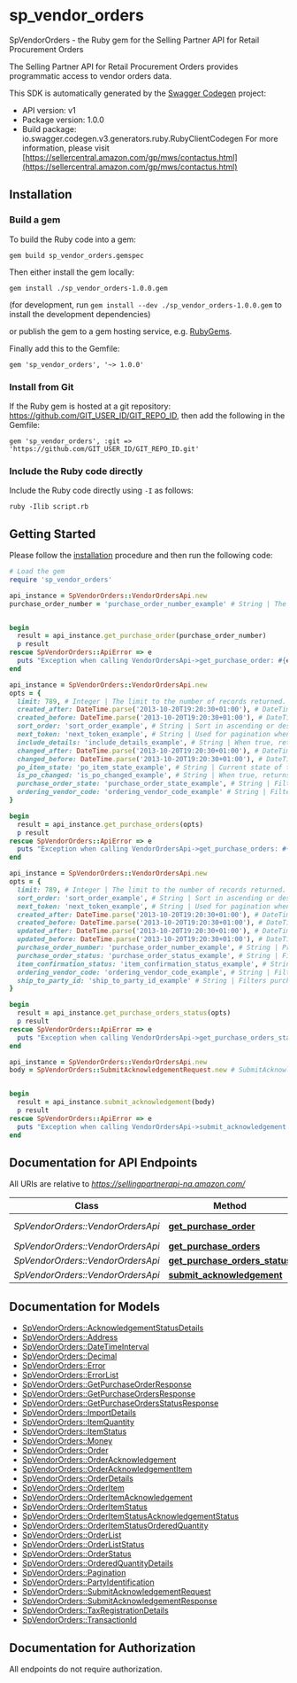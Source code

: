 # sp_vendor_orders

SpVendorOrders - the Ruby gem for the Selling Partner API for Retail Procurement Orders

The Selling Partner API for Retail Procurement Orders provides programmatic access to vendor orders data.

This SDK is automatically generated by the [Swagger Codegen](https://github.com/swagger-api/swagger-codegen) project:

- API version: v1
- Package version: 1.0.0
- Build package: io.swagger.codegen.v3.generators.ruby.RubyClientCodegen
For more information, please visit [https://sellercentral.amazon.com/gp/mws/contactus.html](https://sellercentral.amazon.com/gp/mws/contactus.html)

## Installation

### Build a gem

To build the Ruby code into a gem:

```shell
gem build sp_vendor_orders.gemspec
```

Then either install the gem locally:

```shell
gem install ./sp_vendor_orders-1.0.0.gem
```
(for development, run `gem install --dev ./sp_vendor_orders-1.0.0.gem` to install the development dependencies)

or publish the gem to a gem hosting service, e.g. [RubyGems](https://rubygems.org/).

Finally add this to the Gemfile:

    gem 'sp_vendor_orders', '~> 1.0.0'

### Install from Git

If the Ruby gem is hosted at a git repository: https://github.com/GIT_USER_ID/GIT_REPO_ID, then add the following in the Gemfile:

    gem 'sp_vendor_orders', :git => 'https://github.com/GIT_USER_ID/GIT_REPO_ID.git'

### Include the Ruby code directly

Include the Ruby code directly using `-I` as follows:

```shell
ruby -Ilib script.rb
```

## Getting Started

Please follow the [installation](#installation) procedure and then run the following code:
```ruby
# Load the gem
require 'sp_vendor_orders'

api_instance = SpVendorOrders::VendorOrdersApi.new
purchase_order_number = 'purchase_order_number_example' # String | The purchase order identifier for the order that you want. Formatting Notes: 8-character alpha-numeric code.


begin
  result = api_instance.get_purchase_order(purchase_order_number)
  p result
rescue SpVendorOrders::ApiError => e
  puts "Exception when calling VendorOrdersApi->get_purchase_order: #{e}"
end

api_instance = SpVendorOrders::VendorOrdersApi.new
opts = { 
  limit: 789, # Integer | The limit to the number of records returned. Default value is 100 records.
  created_after: DateTime.parse('2013-10-20T19:20:30+01:00'), # DateTime | Purchase orders that became available after this time will be included in the result. Must be in ISO-8601 date/time format.
  created_before: DateTime.parse('2013-10-20T19:20:30+01:00'), # DateTime | Purchase orders that became available before this time will be included in the result. Must be in ISO-8601 date/time format.
  sort_order: 'sort_order_example', # String | Sort in ascending or descending order by purchase order creation date.
  next_token: 'next_token_example', # String | Used for pagination when there is more purchase orders than the specified result size limit. The token value is returned in the previous API call
  include_details: 'include_details_example', # String | When true, returns purchase orders with complete details. Otherwise, only purchase order numbers are returned. Default value is true.
  changed_after: DateTime.parse('2013-10-20T19:20:30+01:00'), # DateTime | Purchase orders that changed after this timestamp will be included in the result. Must be in ISO-8601 date/time format.
  changed_before: DateTime.parse('2013-10-20T19:20:30+01:00'), # DateTime | Purchase orders that changed before this timestamp will be included in the result. Must be in ISO-8601 date/time format.
  po_item_state: 'po_item_state_example', # String | Current state of the purchase order item. If this value is Cancelled, this API will return purchase orders which have one or more items cancelled by Amazon with updated item quantity as zero.
  is_po_changed: 'is_po_changed_example', # String | When true, returns purchase orders which were modified after the order was placed. Vendors are required to pull the changed purchase order and fulfill the updated purchase order and not the original one. Default value is false.
  purchase_order_state: 'purchase_order_state_example', # String | Filters purchase orders based on the purchase order state.
  ordering_vendor_code: 'ordering_vendor_code_example' # String | Filters purchase orders based on the specified ordering vendor code. This value should be same as 'sellingParty.partyId' in the purchase order. If not included in the filter, all purchase orders for all of the vendor codes that exist in the vendor group used to authorize the API client application are returned.
}

begin
  result = api_instance.get_purchase_orders(opts)
  p result
rescue SpVendorOrders::ApiError => e
  puts "Exception when calling VendorOrdersApi->get_purchase_orders: #{e}"
end

api_instance = SpVendorOrders::VendorOrdersApi.new
opts = { 
  limit: 789, # Integer | The limit to the number of records returned. Default value is 100 records.
  sort_order: 'sort_order_example', # String | Sort in ascending or descending order by purchase order creation date.
  next_token: 'next_token_example', # String | Used for pagination when there are more purchase orders than the specified result size limit.
  created_after: DateTime.parse('2013-10-20T19:20:30+01:00'), # DateTime | Purchase orders that became available after this timestamp will be included in the result. Must be in ISO-8601 date/time format.
  created_before: DateTime.parse('2013-10-20T19:20:30+01:00'), # DateTime | Purchase orders that became available before this timestamp will be included in the result. Must be in ISO-8601 date/time format.
  updated_after: DateTime.parse('2013-10-20T19:20:30+01:00'), # DateTime | Purchase orders for which the last purchase order update happened after this timestamp will be included in the result. Must be in ISO-8601 date/time format.
  updated_before: DateTime.parse('2013-10-20T19:20:30+01:00'), # DateTime | Purchase orders for which the last purchase order update happened before this timestamp will be included in the result. Must be in ISO-8601 date/time format.
  purchase_order_number: 'purchase_order_number_example', # String | Provides purchase order status for the specified purchase order number.
  purchase_order_status: 'purchase_order_status_example', # String | Filters purchase orders based on the specified purchase order status. If not included in filter, this will return purchase orders for all statuses.
  item_confirmation_status: 'item_confirmation_status_example', # String | Filters purchase orders based on the specified purchase order item status. If not included in filter, purchase orders for all statuses are included.
  ordering_vendor_code: 'ordering_vendor_code_example', # String | Filters purchase orders based on the specified ordering vendor code. This value should be same as 'sellingParty.partyId' in the purchase order. If not included in filter, all purchase orders for all the vendor codes that exist in the vendor group used to authorize API client application are returned.
  ship_to_party_id: 'ship_to_party_id_example' # String | Filters purchase orders for a specific buyer's Fulfillment Center/warehouse by providing ship to location id here. This value should be same as 'shipToParty.partyId' in the purchase order. If not included in filter, this will return purchase orders for all the buyer's warehouses used for vendor group purchase orders.
}

begin
  result = api_instance.get_purchase_orders_status(opts)
  p result
rescue SpVendorOrders::ApiError => e
  puts "Exception when calling VendorOrdersApi->get_purchase_orders_status: #{e}"
end

api_instance = SpVendorOrders::VendorOrdersApi.new
body = SpVendorOrders::SubmitAcknowledgementRequest.new # SubmitAcknowledgementRequest | 


begin
  result = api_instance.submit_acknowledgement(body)
  p result
rescue SpVendorOrders::ApiError => e
  puts "Exception when calling VendorOrdersApi->submit_acknowledgement: #{e}"
end
```

## Documentation for API Endpoints

All URIs are relative to *https://sellingpartnerapi-na.amazon.com/*

Class | Method | HTTP request | Description
------------ | ------------- | ------------- | -------------
*SpVendorOrders::VendorOrdersApi* | [**get_purchase_order**](docs/VendorOrdersApi.md#get_purchase_order) | **GET** /vendor/orders/v1/purchaseOrders/{purchaseOrderNumber} | 
*SpVendorOrders::VendorOrdersApi* | [**get_purchase_orders**](docs/VendorOrdersApi.md#get_purchase_orders) | **GET** /vendor/orders/v1/purchaseOrders | 
*SpVendorOrders::VendorOrdersApi* | [**get_purchase_orders_status**](docs/VendorOrdersApi.md#get_purchase_orders_status) | **GET** /vendor/orders/v1/purchaseOrdersStatus | 
*SpVendorOrders::VendorOrdersApi* | [**submit_acknowledgement**](docs/VendorOrdersApi.md#submit_acknowledgement) | **POST** /vendor/orders/v1/acknowledgements | 

## Documentation for Models

 - [SpVendorOrders::AcknowledgementStatusDetails](docs/AcknowledgementStatusDetails.md)
 - [SpVendorOrders::Address](docs/Address.md)
 - [SpVendorOrders::DateTimeInterval](docs/DateTimeInterval.md)
 - [SpVendorOrders::Decimal](docs/Decimal.md)
 - [SpVendorOrders::Error](docs/Error.md)
 - [SpVendorOrders::ErrorList](docs/ErrorList.md)
 - [SpVendorOrders::GetPurchaseOrderResponse](docs/GetPurchaseOrderResponse.md)
 - [SpVendorOrders::GetPurchaseOrdersResponse](docs/GetPurchaseOrdersResponse.md)
 - [SpVendorOrders::GetPurchaseOrdersStatusResponse](docs/GetPurchaseOrdersStatusResponse.md)
 - [SpVendorOrders::ImportDetails](docs/ImportDetails.md)
 - [SpVendorOrders::ItemQuantity](docs/ItemQuantity.md)
 - [SpVendorOrders::ItemStatus](docs/ItemStatus.md)
 - [SpVendorOrders::Money](docs/Money.md)
 - [SpVendorOrders::Order](docs/Order.md)
 - [SpVendorOrders::OrderAcknowledgement](docs/OrderAcknowledgement.md)
 - [SpVendorOrders::OrderAcknowledgementItem](docs/OrderAcknowledgementItem.md)
 - [SpVendorOrders::OrderDetails](docs/OrderDetails.md)
 - [SpVendorOrders::OrderItem](docs/OrderItem.md)
 - [SpVendorOrders::OrderItemAcknowledgement](docs/OrderItemAcknowledgement.md)
 - [SpVendorOrders::OrderItemStatus](docs/OrderItemStatus.md)
 - [SpVendorOrders::OrderItemStatusAcknowledgementStatus](docs/OrderItemStatusAcknowledgementStatus.md)
 - [SpVendorOrders::OrderItemStatusOrderedQuantity](docs/OrderItemStatusOrderedQuantity.md)
 - [SpVendorOrders::OrderList](docs/OrderList.md)
 - [SpVendorOrders::OrderListStatus](docs/OrderListStatus.md)
 - [SpVendorOrders::OrderStatus](docs/OrderStatus.md)
 - [SpVendorOrders::OrderedQuantityDetails](docs/OrderedQuantityDetails.md)
 - [SpVendorOrders::Pagination](docs/Pagination.md)
 - [SpVendorOrders::PartyIdentification](docs/PartyIdentification.md)
 - [SpVendorOrders::SubmitAcknowledgementRequest](docs/SubmitAcknowledgementRequest.md)
 - [SpVendorOrders::SubmitAcknowledgementResponse](docs/SubmitAcknowledgementResponse.md)
 - [SpVendorOrders::TaxRegistrationDetails](docs/TaxRegistrationDetails.md)
 - [SpVendorOrders::TransactionId](docs/TransactionId.md)

## Documentation for Authorization

 All endpoints do not require authorization.

